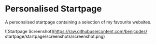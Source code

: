 # Personalised Startpage
A personalised startpage containing a selection of my favourite websites.

![Startpage Screenshot](https://raw.githubusercontent.com/benjcodes/
        startpage/startpage/screenshots/screenshot.png)
